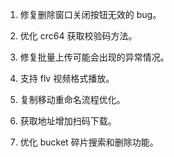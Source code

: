 1. 修复删除窗口关闭按钮无效的 bug。

2. 优化 crc64 获取校验码方法。

3. 修复批量上传可能会出现的异常情况。

4. 支持 flv 视频格式播放。

5. 复制移动重命名流程优化。

6. 获取地址增加扫码下载。

7. 优化 bucket 碎片搜索和删除功能。
